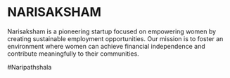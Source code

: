 ﻿# NARISAKSHAM
 Narisaksham is a pioneering startup focused on empowering women by creating sustainable employment opportunities. Our mission is to foster an environment where women can achieve financial independence and contribute meaningfully to their communities.

#Naripathshala

